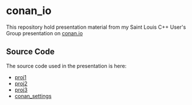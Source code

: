 # conan_io

This repository hold presentation material from my Saint Louis C++ User's Group presentation on [conan.io](https://conan.io)

## Source Code

The source code used in the presentation is here:

- [proj1](https://github.com/presentations-paxos/conan_io_proj1)
- [proj2](https://github.com/presentations-paxos/conan_io_proj2)
- [proj3](https://github.com/presentations-paxos/conan_io_proj3)
- [conan_settings](https://github.com/paxos1977/conan_settings)
